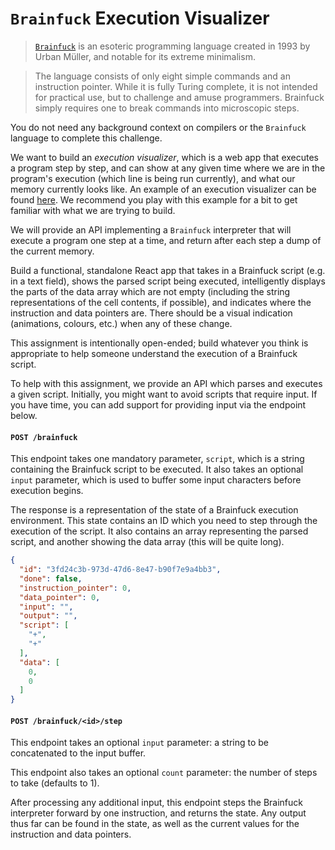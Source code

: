 # `Brainfuck` Execution Visualizer

> [`Brainfuck`](https://en.wikipedia.org/wiki/Brainfuck) is an esoteric programming language created in 1993 by Urban Müller, and notable for its extreme minimalism.

> The language consists of only eight simple commands and an instruction pointer. While it is fully Turing complete, it is not intended for practical use, but to challenge and amuse programmers. Brainfuck simply requires one to break commands into microscopic steps.

You do not need any background context on compilers or the `Brainfuck` language to complete this challenge.

We want to build an _execution visualizer_, which is a web app that executes a program step by step, and can show at any given time where we are in the program's execution (which line is being run currently), and what our memory currently looks like. An example of an execution visualizer can be found [here](https://goo.gl/nDth8B). We recommend you play with this example for a bit to get familiar with what we are trying to build.

We will provide an API implementing a `Brainfuck` interpreter that will execute a program one step at a time, and return after each step a dump of the current memory.

Build a functional, standalone React app that takes in a Brainfuck script (e.g. in a text field), shows the parsed script being executed, intelligently displays the parts of the data array which are not empty (including the string representations of the cell contents, if possible), and indicates where the instruction and data pointers are. There should be a visual indication (animations, colours, etc.) when any of these change.

This assignment is intentionally open-ended; build whatever you think is appropriate to help someone understand the execution of a Brainfuck script.

To help with this assignment, we provide an API which parses and executes a given script. Initially, you might want to avoid scripts that require input. If you have time, you can add support for providing input via the endpoint below.

#### `POST /brainfuck`

This endpoint takes one mandatory parameter, `script`, which is a string containing the Brainfuck script to be executed. It also takes an optional `input` parameter, which is used to buffer some input characters before execution begins.

The response is a representation of the state of a Brainfuck execution environment. This state contains an ID which you need to step through the execution of the script. It also contains an array representing the parsed script, and another showing the data array (this will be quite long).

```json
{
  "id": "3fd24c3b-973d-47d6-8e47-b90f7e9a4bb3",
  "done": false,
  "instruction_pointer": 0,
  "data_pointer": 0,
  "input": "",
  "output": "",
  "script": [
    "+",
    "+"
  ],
  "data": [
    0,
    0
  ]
}
```

#### `POST /brainfuck/<id>/step`

This endpoint takes an optional `input` parameter: a string to be concatenated to the input buffer.

This endpoint also takes an optional `count` parameter: the number of steps to take (defaults to 1).

After processing any additional input, this endpoint steps the Brainfuck interpreter forward by one instruction, and returns the state. Any output thus far can be found in the state, as well as the current values for the instruction and data pointers.

